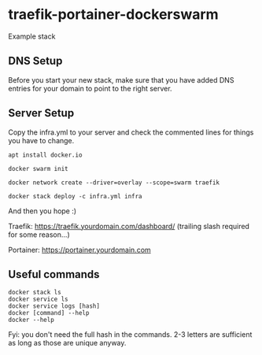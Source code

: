# traefik-portainer-dockerswarm
Example stack

## DNS Setup
Before you start your new stack, make sure that you have added DNS entries for your domain to point to the right server.

## Server Setup
Copy the infra.yml to your server and check the commented lines for things you have to change.

```
apt install docker.io
```

```
docker swarm init
```

```
docker network create --driver=overlay --scope=swarm traefik
```

```
docker stack deploy -c infra.yml infra
```

And then you hope :)

Traefik: https://traefik.yourdomain.com/dashboard/ (trailing slash required for some reason...)

Portainer: https://portainer.yourdomain.com

## Useful commands

```
docker stack ls
docker service ls
docker service logs [hash]
docker [command] --help
docker --help
```

Fyi: you don't need the full hash in the commands. 2-3 letters are sufficient as long as those are unique anyway.